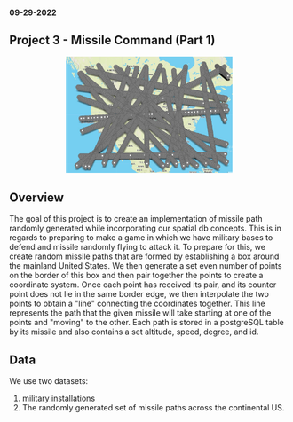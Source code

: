 #### 09-29-2022
## Project 3 - Missile Command (Part 1)

<center>
<img src="missile_paths.jpg" width="300">
</center>

## Overview

The goal of this project is to create an implementation of missile path randomly generated while incorporating our spatial db concepts. This is in regards to preparing to make a game in which we have
military bases to defend and missile randomly flying to attack it. To prepare for this, we create random
missile paths that are formed by establishing a box around the mainland United States. We then generate
a set even number of points on the border of this box and then pair together the points to create a 
coordinate system. Once each point has received its pair, and its counter point does not lie in the same
border edge, we then interpolate the two points to obtain a "line" connecting the coordinates together. 
This line represents the path that the given missile will take starting at one of the points and "moving"
to the other. Each path is stored in a postgreSQL table by its missile and also contains a set altitude, 
speed, degree, and id.

## Data 

We use two datasets: 
1. [military installations](https://www2.census.gov/geo/tiger/TIGER2021/MIL/tl_2021_us_mil.zip)
2. The randomly generated set of missile paths across the continental US.

